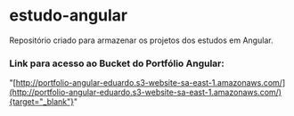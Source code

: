 # estudo-angular

Repositório criado para armazenar os projetos dos estudos em Angular.

### Link para acesso ao Bucket do Portfólio Angular:
"[http://portfolio-angular-eduardo.s3-website-sa-east-1.amazonaws.com/](http://portfolio-angular-eduardo.s3-website-sa-east-1.amazonaws.com/){target="_blank"}"
